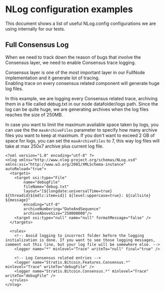 # NLog configuration examples

This document shows a list of useful NLog.config configurations we are using internally for our tests.


## Full Consensus Log

When we need to track down the reason of bugs that involve the Consensus layer, we need to enable Consensus trace logging.

Consensus layer is one of the most important layer in our FullNode implementation and it generate lot of tracing.  
Enabling trace on every consensus related component will generate huge log files.

In this example, we are logging every Consensus related trace, archiving them in a file called debug.txt in our node datafolder/logs path.
Since the log can be quite huge, we are generating archives when the log files reaches the size of 250MB.

In case you want to limit the maximum available space taken by logs, you can use the the `maxArchiveFiles` parameter to specify how many archive
files you want to keep at maximum.
If you don't want to exceed 2 GB of space for logs, you can set the `maxArchiveFiles` to 7, this way log files will take at max 250x7 archive plus current log file.

```
<?xml version="1.0" encoding="utf-8" ?>
<nlog xmlns="http://www.nlog-project.org/schemas/NLog.xsd" xmlns:xsi="http://www.w3.org/2001/XMLSchema-instance" autoReload="true">
  <targets>
    <target xsi:type="File"
        name="debugFile"
        fileName="debug.txt"
        layout="[${longdate:universalTime=true} ${threadid}${mdlc:item=id}] ${level:uppercase=true}: ${callsite} ${message}"
        encoding="utf-8"
        archiveNumbering="DateAndSequence"
        archiveAboveSize="250000000"/>
    <target xsi:type="null" name="null" formatMessage="false" />
  </targets>

  <rules>
    <!-- Avoid logging to incorrect folder before the logging initialization is done. If you want to see those logging messages, comment out this line, but your log file will be somewhere else. -->
    <logger name="*" minlevel="Trace" writeTo="null" final="true" />

    <!-- Log Consensus related entries -->
    <logger name="Stratis.Bitcoin.Features.Consensus.*" minlevel="Trace" writeTo="debugFile" />
    <logger name="Stratis.Bitcoin.Consensus.*" minlevel="Trace" writeTo="debugFile" />
  </rules>
</nlog>
```